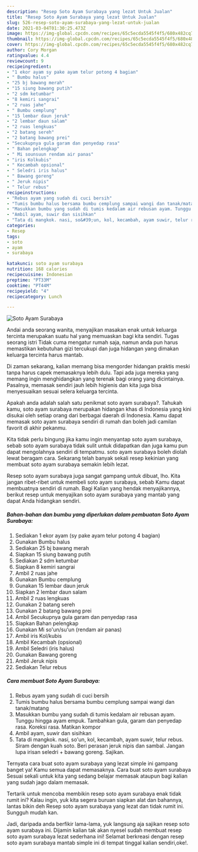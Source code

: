 ```yaml
---
description: "Resep Soto Ayam Surabaya yang lezat Untuk Jualan"
title: "Resep Soto Ayam Surabaya yang lezat Untuk Jualan"
slug: 526-resep-soto-ayam-surabaya-yang-lezat-untuk-jualan
date: 2021-03-04T01:30:25.473Z
image: https://img-global.cpcdn.com/recipes/65c5ecda5545f4f5/680x482cq70/soto-ayam-surabaya-foto-resep-utama.jpg
thumbnail: https://img-global.cpcdn.com/recipes/65c5ecda5545f4f5/680x482cq70/soto-ayam-surabaya-foto-resep-utama.jpg
cover: https://img-global.cpcdn.com/recipes/65c5ecda5545f4f5/680x482cq70/soto-ayam-surabaya-foto-resep-utama.jpg
author: Cory Morgan
ratingvalue: 4.4
reviewcount: 9
recipeingredient:
- "1 ekor ayam sy pake ayam telur potong 4 bagian"
- " Bumbu halus"
- "25 bj bawang merah"
- "15 siung bawang putih"
- "2 sdm ketumbar"
- "8 kemiri sangrai"
- "2 ruas jahe"
- " Bumbu cemplung"
- "15 lembar daun jeruk"
- "2 lembar daun salam"
- "2 ruas lengkuas"
- "2 batang sereh"
- "2 batang bawang prei"
- "Secukupnya gula garam dan penyedap rasa"
- " Bahan pelengkap"
- " Mi sounsuun rendam air panas"
- "iris Kolkubis"
- " Kecambah opsional"
- " Seledri iris halus"
- " Bawang goreng"
- " Jeruk nipis"
- " Telur rebus"
recipeinstructions:
- "Rebus ayam yang sudah di cuci bersih"
- "Tumis bumbu halus bersama bumbu cemplung sampai wangi dan tanak/matang"
- "Masukkan bumbu yang sudah di tumis kedalam air rebusan ayam. Tunggu hingga ayam empuk. Tambahkan gula, garam dan penyedap rasa. Koreksi rasa. Matikan kompor"
- "Ambil ayam, suwir dan sisihkan"
- "Tata di mangkok. nasi, so&#39;un, kol, kecambah, ayam suwir, telur rebus. Siram dengan kuah soto. Beri perasan jeruk nipis dan sambal. Jangan lupa irisan seledri + bawang goreng. Sajikan."
categories:
- Resep
tags:
- soto
- ayam
- surabaya

katakunci: soto ayam surabaya 
nutrition: 168 calories
recipecuisine: Indonesian
preptime: "PT33M"
cooktime: "PT44M"
recipeyield: "4"
recipecategory: Lunch

---
```



![Soto Ayam Surabaya](https://img-global.cpcdn.com/recipes/65c5ecda5545f4f5/680x482cq70/soto-ayam-surabaya-foto-resep-utama.jpg)

Andai anda seorang wanita, menyajikan masakan enak untuk keluarga tercinta merupakan suatu hal yang memuaskan bagi kita sendiri. Tugas seorang istri Tidak cuma mengatur rumah saja, namun anda pun harus memastikan kebutuhan gizi tercukupi dan juga hidangan yang dimakan keluarga tercinta harus mantab.

Di zaman  sekarang, kalian memang bisa mengorder hidangan praktis meski tanpa harus capek memasaknya lebih dulu. Tapi ada juga mereka yang memang ingin menghidangkan yang terenak bagi orang yang dicintainya. Pasalnya, memasak sendiri jauh lebih higienis dan kita juga bisa menyesuaikan sesuai selera keluarga tercinta. 



Apakah anda adalah salah satu penikmat soto ayam surabaya?. Tahukah kamu, soto ayam surabaya merupakan hidangan khas di Indonesia yang kini disukai oleh setiap orang dari berbagai daerah di Indonesia. Kamu dapat memasak soto ayam surabaya sendiri di rumah dan boleh jadi camilan favorit di akhir pekanmu.

Kita tidak perlu bingung jika kamu ingin menyantap soto ayam surabaya, sebab soto ayam surabaya tidak sulit untuk didapatkan dan juga kamu pun dapat mengolahnya sendiri di tempatmu. soto ayam surabaya boleh diolah lewat beragam cara. Sekarang telah banyak sekali resep kekinian yang membuat soto ayam surabaya semakin lebih lezat.

Resep soto ayam surabaya juga sangat gampang untuk dibuat, lho. Kita jangan ribet-ribet untuk membeli soto ayam surabaya, sebab Kamu dapat membuatnya sendiri di rumah. Bagi Kalian yang hendak menyajikannya, berikut resep untuk menyajikan soto ayam surabaya yang mantab yang dapat Anda hidangkan sendiri.

<!--inarticleads1-->

##### Bahan-bahan dan bumbu yang diperlukan dalam pembuatan Soto Ayam Surabaya:

1. Sediakan 1 ekor ayam (sy pake ayam telur potong 4 bagian)
1. Gunakan  Bumbu halus
1. Sediakan 25 bj bawang merah
1. Siapkan 15 siung bawang putih
1. Sediakan 2 sdm ketumbar
1. Siapkan 8 kemiri sangrai
1. Ambil 2 ruas jahe
1. Gunakan  Bumbu cemplung
1. Gunakan 15 lembar daun jeruk
1. Siapkan 2 lembar daun salam
1. Ambil 2 ruas lengkuas
1. Gunakan 2 batang sereh
1. Gunakan 2 batang bawang prei
1. Ambil Secukupnya gula garam dan penyedap rasa
1. Siapkan  Bahan pelengkap
1. Gunakan  Mi so&#39;un/su&#39;un (rendam air panas)
1. Ambil iris Kol/kubis
1. Ambil  Kecambah (opsional)
1. Ambil  Seledri (iris halus)
1. Gunakan  Bawang goreng
1. Ambil  Jeruk nipis
1. Sediakan  Telur rebus




<!--inarticleads2-->

##### Cara membuat Soto Ayam Surabaya:

1. Rebus ayam yang sudah di cuci bersih
1. Tumis bumbu halus bersama bumbu cemplung sampai wangi dan tanak/matang
1. Masukkan bumbu yang sudah di tumis kedalam air rebusan ayam. Tunggu hingga ayam empuk. Tambahkan gula, garam dan penyedap rasa. Koreksi rasa. Matikan kompor
1. Ambil ayam, suwir dan sisihkan
1. Tata di mangkok. nasi, so&#39;un, kol, kecambah, ayam suwir, telur rebus. Siram dengan kuah soto. Beri perasan jeruk nipis dan sambal. Jangan lupa irisan seledri + bawang goreng. Sajikan.




Ternyata cara buat soto ayam surabaya yang lezat simple ini gampang banget ya! Kamu semua dapat memasaknya. Cara buat soto ayam surabaya Sesuai sekali untuk kita yang sedang belajar memasak ataupun bagi kalian yang sudah jago dalam memasak.

Tertarik untuk mencoba membikin resep soto ayam surabaya enak tidak rumit ini? Kalau ingin, yuk kita segera buruan siapkan alat dan bahannya, lantas bikin deh Resep soto ayam surabaya yang lezat dan tidak rumit ini. Sungguh mudah kan. 

Jadi, daripada anda berfikir lama-lama, yuk langsung aja sajikan resep soto ayam surabaya ini. Dijamin kalian tak akan nyesel sudah membuat resep soto ayam surabaya lezat sederhana ini! Selamat berkreasi dengan resep soto ayam surabaya mantab simple ini di tempat tinggal kalian sendiri,oke!.

